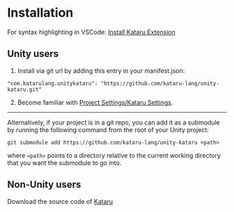 # Installation

For syntax highlighting in VSCode:
[Install Kataru Extension](https://marketplace.visualstudio.com/items?itemName=Kataru.vscode-kataru)

## Unity users
1. Install via git url by adding this entry in your manifest.json:
```
"com.katarulang.unitykataru": "https://github.com/kataru-lang/unity-kataru.git"
```
2. Become familiar with <a href="#/api/unity?id=kataru-settings">Project Settings/Kataru Settings</a>.

---

Alternatively, if your project is in a git repo, you can add it as a submodule by running the following command from the root of your Unity project:
```
git submodule add https://github.com/kataru-lang/unity-kataru <path> 
```
where `<path>` points to a directory relative to the current working directory that you want the submodule to go into.

## Non-Unity users
Download the source code of [Kataru](https://github.com/kataru-lang/kataru)
